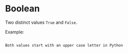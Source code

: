 # Boolean

Two distinct values `True` and `False`.

Example:

```{literalinclude} bool.py
```

```{hint}
Both values start with an upper case letter in Python
```
